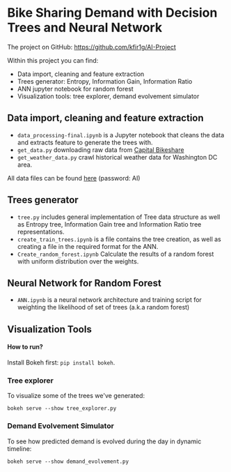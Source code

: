 # Bike Sharing Demand with Decision Trees and Neural Network

The project on GitHub: https://github.com/kfir1g/AI-Project

Within this project you can find:
* Data import, cleaning and feature extraction
* Trees generator: Entropy, Information Gain, Information Ratio  
* ANN jupyter notebook for random forest
* Visualization tools: tree explorer, demand evolvement simulator

## Data import, cleaning and feature extraction
* `data_processing-final.ipynb`  is a Jupyter notebook that cleans the data and extracts feature to generate the trees with.
* `get_data.py`  downloading raw data from [Capital Bikeshare](https://www.capitalbikeshare.com/)
* `get_weather_data.py`  crawl historical weather data for Washington DC area.

All data files can be found [here](https://hey.ichhabeeine.cloud/index.php/s/B8LDtGbjpYbgXek) (password: AI)

## Trees generator
* `tree.py`  includes general implementation of Tree data structure as well as Entropy tree, Information Gain tree and Information Ratio tree representations. 
* `create_train_trees.ipynb` is a file contains the tree creation, as well as creating a file in the required format for the ANN.
* `Create_random_forest.ipynb`  Calculate the results of a random forest with uniform distribution over the weights.

## Neural Network for Random Forest
* `ANN.ipynb`  is a neural network architecture and training script for weighting the likelihood of set of trees (a.k.a random forest) 

## Visualization Tools

#### How to run?
Install Bokeh first: `pip install bokeh`. 

### Tree explorer
To visualize some of the trees we've generated:
```
bokeh serve --show tree_explorer.py
```

### Demand Evolvement Simulator
To see how predicted demand is evolved during the day in dynamic timeline: 
```
bokeh serve --show demand_evolvement.py
```

